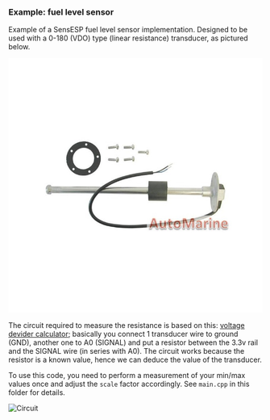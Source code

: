 ### Example: fuel level sensor

Example of a SensESP fuel level sensor implementation. Designed to be used with a 0-180 (VDO) type (linear resistance) transducer, as pictured below.

![Transducer](https://raw.githubusercontent.com/mairas/SensESP/master/examples/fuel_level_sensor/sensor.jpg "Linear Transducer")

The circuit required to measure the resistance is based on this: [voltage devider calculator](http://www.ohmslawcalculator.com/voltage-divider-calculator); basically you connect 1 transducer wire to ground (GND), another one to A0 (SIGNAL) and put a resistor between the 3.3v rail and the SIGNAL wire (in series with A0). The circuit works because the resistor is a known value, hence we can deduce the value of the transducer.

To use this code, you need to perform a measurement of your min/max values once and adjust the `scale` factor accordingly. See `main.cpp` in this folder for details.

![Circuit](https://raw.githubusercontent.com/mairas/SensESP/master/examples/fuel_level_sensor/circuit.png "DIY circuit, including 9-30 -> 5 volt DC/DC voltage regulator, resistor and shoddy soldering")